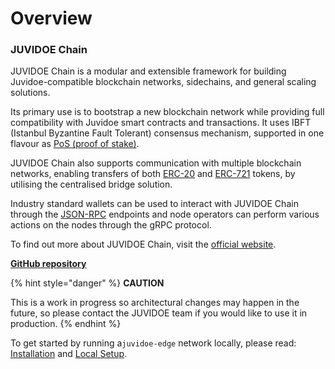 # Overview

### JUVIDOE Chain <a href="#credit-smart-chain" id="credit-smart-chain"></a>

JUVIDOE Chain is a modular and extensible framework for building Juvidoe-compatible blockchain networks, sidechains, and general scaling solutions.

Its primary use is to bootstrap a new blockchain network while providing full compatibility with Juvidoe smart contracts and transactions. It uses IBFT (Istanbul Byzantine Fault Tolerant) consensus mechanism, supported in one flavour as [PoS (proof of stake)](https://juvidoe.gitbook.io/juvidoe-blockchain-docs/consensus/proof-of-stake).

JUVIDOE Chain also supports communication with multiple blockchain networks, enabling transfers of both [ERC-20](https://ethereum.org/en/developers/docs/standards/tokens/erc-20/) and [ERC-721](https://ethereum.org/en/developers/docs/standards/tokens/erc-721) tokens, by utilising the centralised bridge solution.

Industry standard wallets can be used to interact with JUVIDOE Chain through the [JSON-RPC](https://juvidoe.gitbook.io/juvidoe-blockchain-docs/get-started/json-rpc-commands) endpoints and node operators can perform various actions on the nodes through the gRPC protocol.

To find out more about JUVIDOE Chain, visit the [official website](https://github.com/JVDCHAIN).

[**GitHub repository**](https://github.com/JVDCHAIN/JVD-Blockchain)

{% hint style="danger" %}
**CAUTION**

This is a work in progress so architectural changes may happen in the future, so please contact the JUVIDOE team if you would like to use it in production.
{% endhint %}

To get started by running a`juvidoe-edge` network locally, please read: [Installation](https://juvidoe.gitbook.io/juvidoe-blockchain-docs/get-started/installation) and [Local Setup](https://juvidoe.gitbook.io/juvidoe-blockchain-docs/get-started/local-setup).
